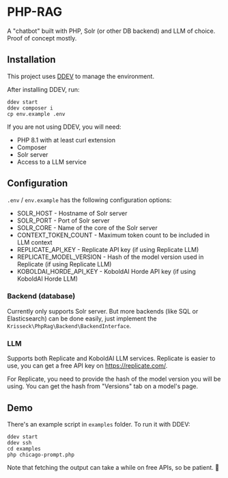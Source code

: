 # PHP-RAG

A "chatbot" built with PHP, Solr (or other DB backend) and LLM of choice. Proof of concept mostly.

## Installation

This project uses [DDEV](https://ddev.com/) to manage the environment.

After installing DDEV, run:

```
ddev start
ddev composer i
cp env.example .env
```

If you are not using DDEV, you will need:

- PHP 8.1 with at least curl extension
- Composer
- Solr server
- Access to a LLM service

## Configuration

`.env` / `env.example` has the following configuration options:

- SOLR_HOST - Hostname of Solr server 
- SOLR_PORT - Port of Solr server 
- SOLR_CORE - Name of the core of the Solr server 
- CONTEXT_TOKEN_COUNT - Maximum token count to be included in LLM context
- REPLICATE_API_KEY - Replicate API key (if using Replicate LLM)
- REPLICATE_MODEL_VERSION - Hash of the model version used in Replicate (if using Replicate LLM)
- KOBOLDAI_HORDE_API_KEY - KoboldAI Horde API key (if using KoboldAI Horde LLM)

### Backend (database)

Currently only supports Solr server. But more backends (like SQL or Elasticsearch) can be done easily, just implement the `Krisseck\PhpRag\Backend\BackendInterface`.

### LLM

Supports both Replicate and KoboldAI LLM services. Replicate is easier to use, you can get a free API key on https://replicate.com/. 

For Replicate, you need to provide the hash of the model version you will be using. You can get the hash from "Versions" tab on a model's page.

## Demo

There's an example script in `examples` folder. To run it with DDEV:

```
ddev start
ddev ssh
cd examples
php chicago-prompt.php
```

Note that fetching the output can take a while on free APIs, so be patient. 🙂

